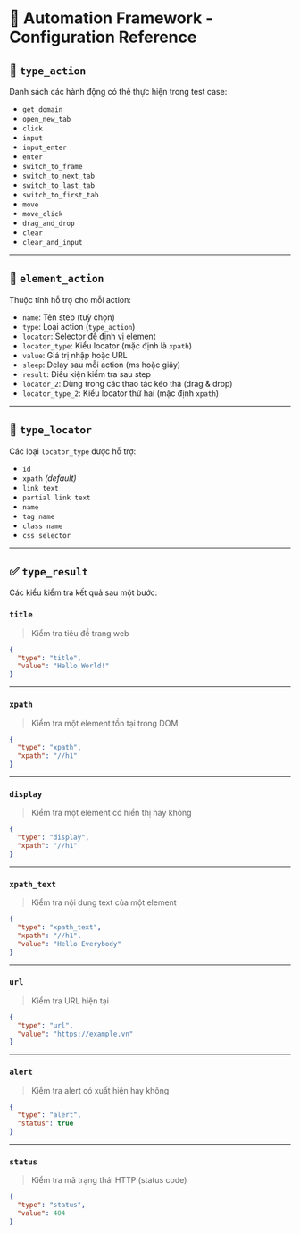 
# 📘 Automation Framework - Configuration Reference

## 🧩 `type_action`  
Danh sách các hành động có thể thực hiện trong test case:

- `get_domain`  
- `open_new_tab`  
- `click`  
- `input`  
- `input_enter`  
- `enter`  
- `switch_to_frame`  
- `switch_to_next_tab`  
- `switch_to_last_tab`  
- `switch_to_first_tab`  
- `move`  
- `move_click`  
- `drag_and_drop`  
- `clear`  
- `clear_and_input`

---

## 📌 `element_action`  
Thuộc tính hỗ trợ cho mỗi action:

- `name`: Tên step (tuỳ chọn)
- `type`: Loại action (`type_action`)
- `locator`: Selector để định vị element
- `locator_type`: Kiểu locator (mặc định là `xpath`)
- `value`: Giá trị nhập hoặc URL
- `sleep`: Delay sau mỗi action (ms hoặc giây)
- `result`: Điều kiện kiểm tra sau step
- `locator_2`: Dùng trong các thao tác kéo thả (drag & drop)
- `locator_type_2`: Kiểu locator thứ hai (mặc định `xpath`)

---

## 🧭 `type_locator`  
Các loại `locator_type` được hỗ trợ:

- `id`
- `xpath` *(default)*
- `link text`
- `partial link text`
- `name`
- `tag name`
- `class name`
- `css selector`

---

## ✅ `type_result`  
Các kiểu kiểm tra kết quả sau một bước:

### `title`
> Kiểm tra tiêu đề trang web

```json
{
  "type": "title",
  "value": "Hello World!"
}
```

---

### `xpath`
> Kiểm tra một element tồn tại trong DOM

```json
{
  "type": "xpath",
  "xpath": "//h1"
}
```

---

### `display`
> Kiểm tra một element có hiển thị hay không

```json
{
  "type": "display",
  "xpath": "//h1"
}
```

---

### `xpath_text`
> Kiểm tra nội dung text của một element

```json
{
  "type": "xpath_text",
  "xpath": "//h1",
  "value": "Hello Everybody"
}
```

---

### `url`
> Kiểm tra URL hiện tại

```json
{
  "type": "url",
  "value": "https://example.vn"
}
```

---

### `alert`
> Kiểm tra alert có xuất hiện hay không

```json
{
  "type": "alert",
  "status": true
}
```

---

### `status`
> Kiểm tra mã trạng thái HTTP (status code)

```json
{
  "type": "status",
  "value": 404
}
```
